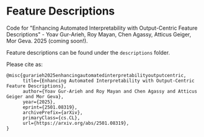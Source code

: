 # Feature Descriptions
Code for "Enhancing Automated Interpretability with Output-Centric Feature Descriptions" - Yoav Gur-Arieh, Roy Mayan, Chen Agassy, Atticus Geiger, Mor Geva. 2025 (coming soon!).

Feature descriptions can be found under the `descriptions` folder.

Please cite as:
```
@misc{gurarieh2025enhancingautomatedinterpretabilityoutputcentric,
      title={Enhancing Automated Interpretability with Output-Centric Feature Descriptions}, 
      author={Yoav Gur-Arieh and Roy Mayan and Chen Agassy and Atticus Geiger and Mor Geva},
      year={2025},
      eprint={2501.08319},
      archivePrefix={arXiv},
      primaryClass={cs.CL},
      url={https://arxiv.org/abs/2501.08319}, 
}
```
